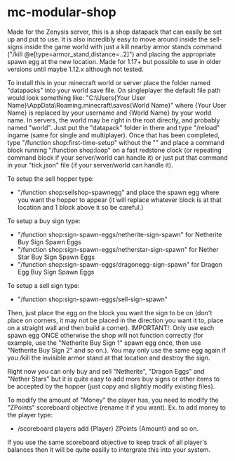 # mc-modular-shop
Made for the Zenysis server, this is a shop datapack that can easily be set up and put to use. It is also incredibly easy to move around inside the sell-signs inside the game world with just a kill nearby armor stands command ("/kill @e[type=armor_stand,distance=..2]") and placing the appropriate spawn egg at the new location. Made for 1.17+ but possible to use in older versions until maybe 1.12.x although not tested.

To install this in your minecraft world or server place the folder named "datapacks" into your world save file. On singleplayer the default file path would look something like: "C:\Users\{Your User Name}\AppData\Roaming\.minecraft\saves\{World Name}" where {Your User Name} is replaced by your username and {World Name} by your world name.
In servers, the world may be right in the root directly, and probably named "world". Just put the "datapack" folder in there and type "/reload" ingame (same for single and multiplayer).
Once that has been completed, type "/function shop:first-time-setup" without the "" and place a command block running "/function shop:loop" on a fast redstone clock (or repeating command block if your server/world can handle it) or just put that command in your "tick.json" file (if your server/world can handle it).

To setup the sell hopper type:
- "/function shop:sellshop-spawnegg"
and place the spawn egg where you want the hopper to appear (it will replace whatever block is at that location and 1 block above it so be careful.)

To setup a buy sign type: 
- "/function shop:sign-spawn-eggs/netherite-sign-spawn" for Netherite Buy Sign Spawn Eggs
- "/function shop:sign-spawn-eggs/netherstar-sign-spawn" for Nether Star Buy Sign Spawn Eggs
- "/function shop:sign-spawn-eggs/dragonegg-sign-spawn" for Dragon Egg Buy Sign Spawn Eggs

To setup a sell sign type:
- "/function shop:sign-spawn-eggs/sell-sign-spawn"

Then, just place the egg on the block you want the sign to be on (don't place on corners, it may not be placed in the direction you want it to, place on a straight wall and then build a corner).
IMPORTANT!: Only use each spawn egg ONCE otherwise the shop will not function correctly (for example, use the "Netherite Buy Sign 1" spawn egg once, then use "Netherite Buy Sign 2" and so on.). You may only use the same egg again if you /kill the invisible armor stand at that location and destroy the sign.

Right now you can only buy and sell "Netherite", "Dragon Eggs" and "Nether Stars" but it is quite easy to add more buy signs or other items to be accepted by the hopper (just copy and slightly modify existing files).

To modify the amount of "Money" the player has, you need to modify the "ZPoints" scoreboard objective (rename it if you want).
Ex. to add money to the player type:
- /scoreboard players add {Player} ZPoints {Amount}
and so on.

If you use the same scoreboard objective to keep track of all player's balances then it will be quite easilly to intergrate this into your system.
